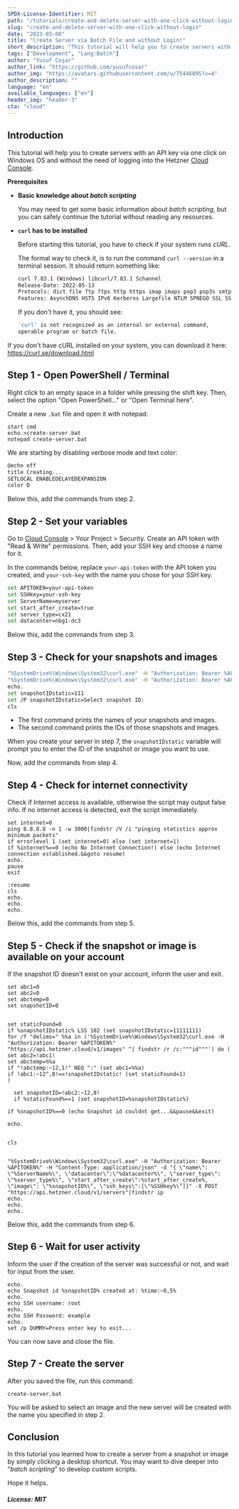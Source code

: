 ```yaml
---
SPDX-License-Identifier: MIT
path: "/tutorials/create-and-delete-server-with-one-click-without-login"
slug: "create-and-delete-server-with-one-click-without-login"
date: "2023-03-08"
title: "Create Server via Batch File and without Login!"
short_description: "This tutorial will help you to create servers with an API key on Windows OS without the need of logging into the Hetzner Cloud Console."
tags: ["Development", "Lang:Batch"]
author: "Yusuf Coşar"
author_link: "https://github.com/yusufcosar"
author_img: "https://avatars.githubusercontent.com/u/75446895?v=4"
author_description: ""
language: "en"
available_languages: ["en"]
header_img: "header-3"
cta: "cloud"
---
```


## Introduction

This tutorial will help you to create servers with an API key via one click on Windows OS and without the need of logging into the Hetzner [Cloud Console](https://console.hetzner.cloud/).

**Prerequisites**

- **Basic knowledge about _batch scripting_**
  
  You may need to get some basic information about _batch scripting_, but you can safely continue the tutorial without reading any resources.

- **`curl` has to be installed**
  
  Before starting this tutorial, you have to check if your system runs _cURL_. 
  
  The formal way to check it, is to run the command `curl --version` in a terminal session. It should return something like:
  
  ```bash
  curl 7.83.1 (Windows) libcurl/7.83.1 Schannel
  Release-Date: 2022-05-13
  Protocols: dict file ftp ftps http https imap imaps pop3 pop3s smtp smtps telnet tftp
  Features: AsynchDNS HSTS IPv6 Kerberos Largefile NTLM SPNEGO SSL SSPI UnixSockets
  ```
  
  If you don't have it, you should see:
  
  ```bash
  'curl' is not recognized as an internal or external command,
  operable program or batch file.
  ```

If you don't have cURL installed on your system, you can download it here: https://curl.se/download.html

## Step 1 - Open PowerShell /  Terminal

Right click to an empty space in a folder while pressing the shift key. Then, select the option "Open PowerShell..." or "Open Terminal here".

Create a new `.bat` file and open it with notepad:

```
start cmd
echo.>create-server.bat
notepad create-server.bat
```

We are starting by disabling verbose mode and text color:

```bash
@echo off
title Creating...
SETLOCAL ENABLEDELAYEDEXPANSION
color D
```

Below this, add the commands from step 2.

## Step 2 - Set your variables

Go to [Cloud Console](https://console.hetzner.cloud/) > Your Project > Security. Create an API token with "Read & Write" permissions. Then, add your SSH key and choose a name for it. 

In the commands below, replace `your-api-token` with the API token you created, and `your-ssh-key` with the name you chose for your SSH key.

```bash
set APITOKEN=your-api-token
set SSHkey=your-ssh-key
set ServerName=myserver
set start_after_create=true
set server_type=cx21
set datacenter=nbg1-dc3
```

Below this, add the commands from step 3.

## Step 3 - Check for your snapshots and images

```bash
"%SystemDrive%\Windows\System32\curl.exe" -H "Authorization: Bearer %APITOKEN%" "https://api.hetzner.cloud/v1/images" | findstr /r /c:"description"
"%SystemDrive%\Windows\System32\curl.exe" -H "Authorization: Bearer %APITOKEN%" "https://api.hetzner.cloud/v1/images" | findstr /r /c:"""id"""
echo.
set snapshotIDstatic=111
set /P snapshotIDstatic=Select snapshot ID: 
cls
```

- The first command prints the names of your snapshots and images.
- The second command prints the IDs of those snapshots and images.

When you create your server in step 7, the `snapshotIDstatic` variable will prompt you to enter the ID of the snapshot or image you want to use.

Now, add the commands from step 4.

## Step 4 - Check for internet connectivity

Check if Internet access is available, otherwise the script may output false info. If no internet access is detected, exit the script immediately.

```
set internet=0
ping 8.8.8.8 -n 1 -w 3000|findstr /V /i "pinging statistics approx minimum packets"
if errorlevel 1 (set internet=0) else (set internet=1)
if %internet%==0 (echo No Internet Connection!) else (echo Internet connection established.&&goto resume)
echo.
pause
exit

:resume
cls
echo.
echo.
echo.
```

Below this, add the commands from step 5.

## Step 5 - Check if the snapshot or image is available on your account

If the snapshot ID doesn't exist on your account, inform the user and exit.

```
set abc1=0
set abc2=0
set abctemp=0
set snapshotID=0


set staticFound=0
if %snapshotIDstatic% LSS 102 (set snapshotIDstatic=11111111)
for /f "delims=" %%a in ('%SystemDrive%\Windows\System32\curl.exe -H "Authorization: Bearer %APITOKEN%" "https://api.hetzner.cloud/v1/images" ^| findstr /r /c:"""id"""') do (
set abc2=!abc1!
set abctemp=%%a
if "!abctemp:~12,1!" NEQ ":" (set abc1=%%a)
if !abc1:~12^,8!==!snapshotIDstatic! (set staticFound=1)
)

  set snapshotID=!abc2:~12,8!
  if %staticFound%==1 (set snapshotID=%snapshotIDstatic%)

if %snapshotID%==0 (echo Snapshot id couldnt get...&&pause&&exit)

echo.


cls


"%SystemDrive%\Windows\System32\curl.exe" -H "Authorization: Bearer %APITOKEN%" -H "Content-Type: application/json" -d "{ \"name\": \"%ServerName%\", \"datacenter\":\"%datacenter%\", \"server_type\": \"%server_type%\", \"start_after_create\":%start_after_create%, \"image\": \"%snapshotID%\", \"ssh_keys\":[\"%SSHkey%\"]}" -X POST "https://api.hetzner.cloud/v1/servers"|findstr ip
echo.
echo.
echo.
```

Below this, add the commands from step 6.

## Step 6 - Wait for user activity

Inform the user if the creation of the server was successful or not, and wait for input from the user.

```
echo.
echo Snapshot id %snapshotID% created at: %time:~0,5%
echo.
echo SSH username: root
echo.
echo SSH Password: example
echo.
set /p DUMMY=Press enter key to exit...
```

You can now save and close the file.

## Step 7 - Create the server

After you saved the file, run this command:

```
create-server.bat
```

You will be asked to select an image and the new server will be created with the name you specified in step 2.

## Conclusion

In this tutorial you learned how to create a server from a snapshot or image by simply clicking a desktop shortcut. You may want to dive deeper into "*batch scripting*" to develop custom scripts.

Hope it helps.

##### License: MIT

<!--

Contributor's Certificate of Origin

By making a contribution to this project, I certify that:

(a) The contribution was created in whole or in part by me and I have
    the right to submit it under the license indicated in the file; or

(b) The contribution is based upon previous work that, to the best of my
    knowledge, is covered under an appropriate license and I have the
    right under that license to submit that work with modifications,
    whether created in whole or in part by me, under the same license
    (unless I am permitted to submit under a different license), as
    indicated in the file; or

(c) The contribution was provided directly to me by some other person
    who certified (a), (b) or (c) and I have not modified it.

(d) I understand and agree that this project and the contribution are
    public and that a record of the contribution (including all personal
    information I submit with it, including my sign-off) is maintained
    indefinitely and may be redistributed consistent with this project
    or the license(s) involved.

Signed-off-by: Yusuf Coşar | yusufcosar@protonmail.com

-->
